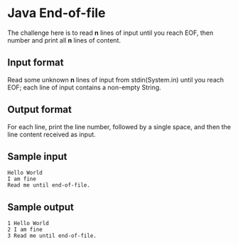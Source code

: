 # Java End-of-file

The challenge here is to read **n** lines of input until you reach EOF, then number and print all **n** lines of content.


## Input format

Read some unknown **n** lines of input from stdin(System.in) until you reach EOF; each line of input contains a non-empty String.


## Output format

For each line, print the line number, followed by a single space, and then the line content received as input.

## Sample input

```
Hello World
I am fine
Read me until end-of-file.
```

## Sample output

```
1 Hello World
2 I am fine
3 Read me until end-of-file.
```